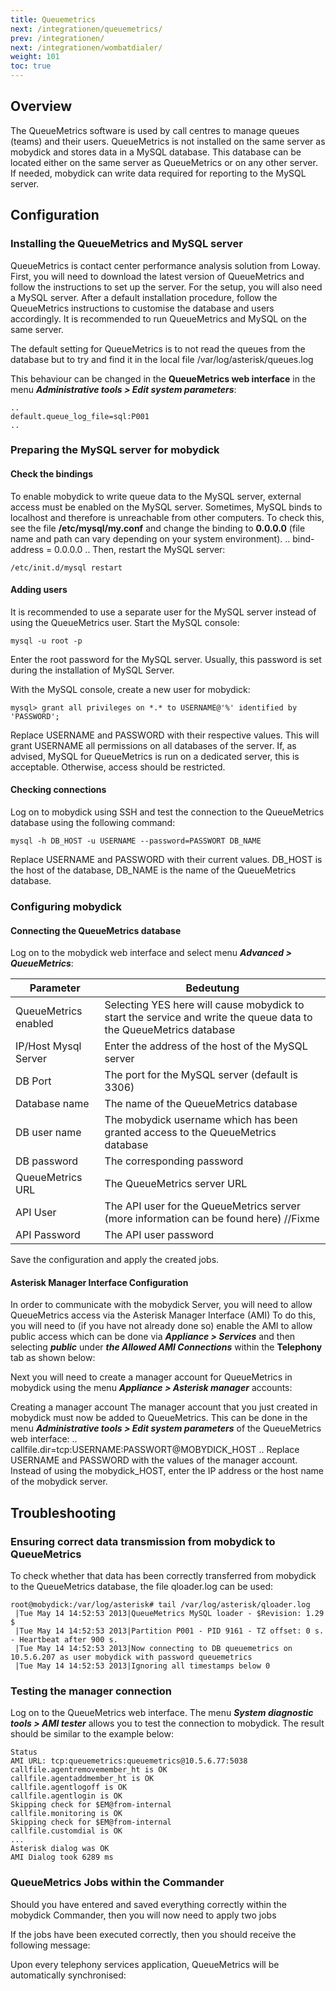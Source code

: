 ```yaml
---
title: Queuemetrics
next: /integrationen/queuemetrics/
prev: /integrationen/
next: /integrationen/wombatdialer/
weight: 101
toc: true
---
```

## Overview

The QueueMetrics software is used by call centres to manage queues (teams) and their users. QueueMetrics is not installed on the same server as mobydick and stores data in a MySQL database. This database can be located either on the same server as QueueMetrics or on any other server. If needed, mobydick can write data required for reporting to the MySQL server.

## Configuration

### Installing the QueueMetrics and MySQL server
QueueMetrics is contact center performance analysis solution from Loway. First, you will need to download the latest version of QueueMetrics and follow the instructions to set up the server. For the setup, you will also need a MySQL server. After a default installation procedure, follow the QueueMetrics instructions to customise the database and users accordingly. It is recommended to run QueueMetrics and MySQL on the same server.

The default setting for QueueMetrics is to not read the queues from the database but to try and find it in the local file /var/log/asterisk/queues.log

This behaviour can be changed in the **QueueMetrics web interface** in the menu ***Administrative tools > Edit system parameters***:
    
    ..
    default.queue_log_file=sql:P001
    ..

### Preparing the MySQL server for mobydick

#### Check the bindings
To enable mobydick to write queue data to the MySQL server, external access must be enabled on the MySQL server. Sometimes, MySQL binds to localhost and therefore is unreachable from other computers. To check this, see the file **/etc/mysql/my.conf** and change the binding to **0.0.0.0** (file name and path can vary depending on your system environment).
    ..
    bind-address = 0.0.0.0
    ..
Then, restart the MySQL server:

    /etc/init.d/mysql restart

#### Adding users
It is recommended to use a separate user for the MySQL server instead of using the QueueMetrics user. Start the MySQL console:

    mysql -u root -p
    
Enter the root password for the MySQL server. Usually, this password is set during the installation of MySQL Server.


With the MySQL console, create a new user for mobydick:

    mysql> grant all privileges on *.* to USERNAME@'%' identified by 'PASSWORD';

Replace USERNAME and PASSWORD with their respective values. This will grant USERNAME all permissions on all databases of the server. If, as advised, MySQL for QueueMetrics is run on a dedicated server, this is acceptable. Otherwise, access should be restricted.

#### Checking connections
Log on to mobydick using SSH and test the connection to the QueueMetrics database using the following command:

    mysql -h DB_HOST -u USERNAME --password=PASSWORT DB_NAME

Replace USERNAME and PASSWORD with their current values. DB_HOST is the host of the database, DB_NAME is the name of the QueueMetrics database.

### Configuring mobydick

#### Connecting the QueueMetrics database
Log on to the mobydick web interface and select menu ***Advanced > QueueMetrics***:

 
|Parameter|Bedeutung|
|---------|---------|
|QueueMetrics enabled| Selecting YES here will cause mobydick to start the service and write the queue data to the QueueMetrics database|
|IP/Host Mysql Server| Enter the address of the host of the MySQL server|
|DB Port|  The port for the MySQL server (default is 3306)|
|Database name|    The name of the QueueMetrics database|
|DB user name| The mobydick username which has been granted access to the QueueMetrics database|
|DB password|  The corresponding password|
|QueueMetrics URL| The QueueMetrics server URL|
|API User| The API user for the QueueMetrics server (more information can be found here) //Fixme|
|API Password| The API user password|

Save the configuration and apply the created jobs.

#### Asterisk Manager Interface Configuration
In order to communicate with the mobydick Server, you will need to allow QueueMetrics access via the Asterisk Manager Interface (AMI)
To do this, you will need to (if you have not already done so) enable the AMI to allow public access which can be done via ***Appliance > Services*** and then selecting ***public*** under ***the Allowed AMI Connections*** within the **Telephony** tab as shown below:

 Next you will need to create a manager account for QueueMetrics in mobydick using the menu ***Appliance > Asterisk manager*** accounts:

 
Creating a manager account
The manager account that you just created in mobydick must now be added to QueueMetrics. This can be done in the menu ***Administrative tools > Edit system parameters*** of the QueueMetrics web interface:
..
callfile.dir=tcp:USERNAME:PASSWORT@MOBYDICK_HOST
..
Replace USERNAME and PASSWORD with the values of the manager account. Instead of using the mobydick_HOST, enter the IP address or the host name of the mobydick server.

## Troubleshooting
### Ensuring correct data transmission from mobydick to QueueMetrics
To check whether that data has been correctly transferred from mobydick to the QueueMetrics database, the file qloader.log can be used:

    root@mobydick:/var/log/asterisk# tail /var/log/asterisk/qloader.log 
     |Tue May 14 14:52:53 2013|QueueMetrics MySQL loader - $Revision: 1.29 $
     |Tue May 14 14:52:53 2013|Partition P001 - PID 9161 - TZ offset: 0 s. - Heartbeat after 900 s.
     |Tue May 14 14:52:53 2013|Now connecting to DB queuemetrics on 10.5.6.207 as user mobydick with password queuemetrics
     |Tue May 14 14:52:53 2013|Ignoring all timestamps below 0
### Testing the manager connection
Log on to the QueueMetrics web interface. The menu ***System diagnostic tools > AMI tester*** allows you to test the connection to mobydick. The result should be similar to the example below:

    Status 
    AMI URL: tcp:queuemetrics:queuemetrics@10.5.6.77:5038
    callfile.agentremovemember_ht is OK
    callfile.agentaddmember_ht is OK
    callfile.agentlogoff is OK
    callfile.agentlogin is OK
    Skipping check for $EM@from-internal
    callfile.monitoring is OK
    Skipping check for $EM@from-internal
    callfile.customdial is OK
    ...
    Asterisk dialog was OK
    AMI Dialog took 6289 ms
### QueueMetrics Jobs within the Commander
Should you have entered and saved everything correctly within the mobydick Commander, then you will now need to apply two jobs

If the jobs have been executed correctly, then you should receive the following message:

Upon every telephony services application, QueueMetrics will be automatically synchronised: 
